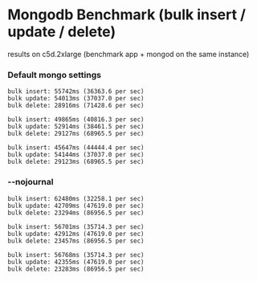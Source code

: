 # Mongodb Benchmark (bulk insert / update / delete)

results on c5d.2xlarge (benchmark app + mongod on the same instance)

### Default mongo settings
```
bulk insert: 55742ms (36363.6 per sec)
bulk update: 54013ms (37037.0 per sec)
bulk delete: 28916ms (71428.6 per sec)

bulk insert: 49865ms (40816.3 per sec)
bulk update: 52914ms (38461.5 per sec)
bulk delete: 29127ms (68965.5 per sec)

bulk insert: 45647ms (44444.4 per sec)
bulk update: 54144ms (37037.0 per sec)
bulk delete: 29123ms (68965.5 per sec)
```

### --nojournal

```
bulk insert: 62480ms (32258.1 per sec)
bulk update: 42709ms (47619.0 per sec)
bulk delete: 23294ms (86956.5 per sec)

bulk insert: 56701ms (35714.3 per sec)
bulk update: 42912ms (47619.0 per sec)
bulk delete: 23457ms (86956.5 per sec)

bulk insert: 56768ms (35714.3 per sec)
bulk update: 42355ms (47619.0 per sec)
bulk delete: 23283ms (86956.5 per sec)
```